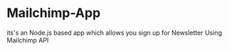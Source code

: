 # Mailchimp-App
its's an Node.js based app which allows you sign up for Newsletter Using Mailchimp API
